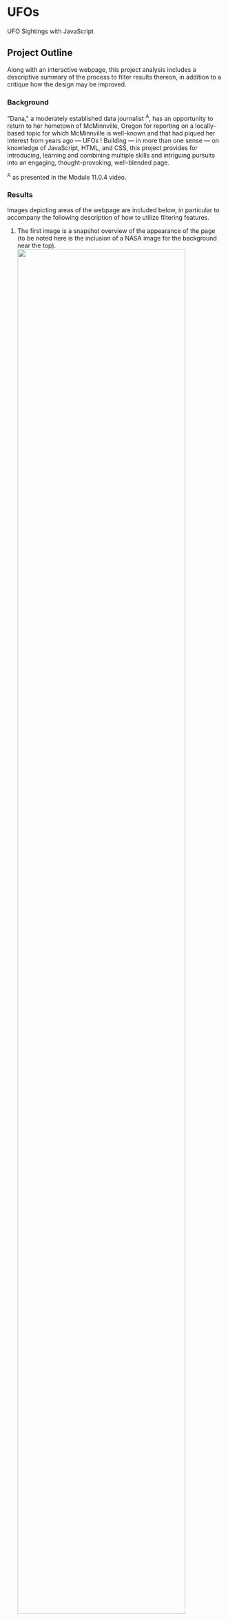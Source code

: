 # UFOs
UFO Sightings with JavaScript

## Project Outline
Along with an interactive webpage, this project analysis includes a descriptive summary of the process to filter results thereon, in addition to a critique how the design may be improved.

### Background
"Dana," a moderately established data journalist <sup>A</sup>, has an opportunity to return to her hometown of McMinnville, Oregon for reporting on a locally-based topic for which McMinnville is well-known and that had piqued her interest from years ago — UFOs !   Building — in more than one sense — on knowledge of JavaScript, HTML, and CSS, this project provides for introducing, learning and combining multiple skills and intriguing pursuits into an engaging, thought-provoking, well-blended page.

<sup>A</sup> as presented in the Module 11.0.4 video.

### Results
Images depicting areas of the webpage are included below, in particular to accompany the following description of how to utilize filtering features.

1. The first image is a snapshot overview of the appearance of the page (to be noted here is the inclusion of a NASA image for the background near the top).<br>
<img src="Resources/images/Overview_page_snapshot.png" width="90%"><br></br>
2. In the second image, of note is the "Filter Search" set of entry boxes along the left of the page. These correspond to the first five columns of data in the table, and accept inputs — *"placeholder" defaults are included for input-formatting guidance* — that will subsequently filter information appearing in the accompanying table to the right.<br>
<img src="Resources/images/Filter_overview_snapshot.png" width="85%"><br><br>
3. The *page may be scrolled* for reviewing more table results; data from over 100 sightings is included in the full set.<br/>
<img src="Resources/images/scrollPageOne.png" width="75%"><br>
<img src="Resources/images/scrollPageTwo.png" width="75%"><br><br>
4. For inputs, note that the "placeholder" defaults *do not* initially filter out any of the results, and also note any or all of the five filter boxes may be populated for filtering purposes. Text input into the boxes may also be erased with the backspace key to remove particular filters that were previously entered (using the "Enter" key on a keyboard — i.e., no mouse clicks for entry). For another note, the text is case-sensitive. Finally, note that the *"NavBar"* near the top left of the page that may be used (or also a browser refresh) to at-a-click reset the table to initial unfiltered status.<br>
< Filter State Code `wa` >:<br><img src="Resources/images/FilterState_wa.png" width="65%"><br><br>
< Filter State Code `WA` >:<br><img src="Resources/images/FilterState-WA.png" width="65%"><br><br>
< Filter State Code `or` >:<br><img src="Resources/images/FilterState_or.png" width="65%"><br><br>
< Filter State Code `or` and Date >:<br><img src="Resources/images/FilterState_or_and_Date.png" width="65%"><br><br>
< Filter State Code `or` and Date and Shape >:<br><img src="Resources/images/FilterState_or_and_Date_and_Shape.png" width="65%"><br><br>
< Remove State and Date Filters >:<br><img src="Resources/images/FilterShape_removeStateandDate.png" width="65%"><br><br>
< Refresh with *NavBar* click >:<br><img src="Resources/images/Refresh_NavBar-hilite.png" width="65%"><br><br>
5. The page components shift and resize to accommodate different shapes and sizes of browser windows.<br>
.<img src="Resources/images/Reshape-resize.png" width="30%">.<img src="Resources/images/Reshape-resize_two.png" width="30%">.<img src="Resources/images/Reshape-resize_two_plus.png" width="30%">.<br>
---

### Summary
While the page is well-designed and has several features added, particularly for filtering the sightings data displayed in the table, there are a number of drawbacks or missing customizations.<br>

- Breadth of Data<br>
    - When the page is resized to smaller sizes, it can be unwieldy to scroll through to view the displayed table, or to see the font if made to fit the smaller screen size.<br>
        - A way to ameliorate this difficulty is to put scroll bars along the edges of the table.<br><br>
- Case Sensitivity<br>
    - As noted in Results item (4) above, the input is case-sensitive, as well as requiring an exact match for the input box to the table data. Thus, neither partial matches nor range-matching is available in the current implementation of the webpage.
        - Any of these features could be recommended to be made available as a future improvement.<br><br>
< Country Code `ca` for Canada >   :   < city of `london` in Canada no match >   :   < needs `london (canada)` to be specified >
<img src="Resources/images/Canada_is_country_code_ca.png" width="30%">.<img src="Resources/images/No_partial_inputs.png" width="30%">.<img src="Resources/images/must_match_full_field_spelled_out.png" width="30%">
---

#### Project Tools
Software<br>
+–––––+
- Microsoft VSCode
- Google Chrome Browser, including Developer Tools
- D3.js JavaScript library
- HTML; CSS, Bootstrap CDN Stylesheet

#### Coding Notes
To be well-appreciated is the lack of software installation snafus (as had accompanied the prior module), as ubiquitous browser tools were utilized throughout this project.

- A storyboard for layout "blueprint" prior to coding was also used in the project, as also was done for prior module.
- The .html and .js files were coded in tandem, having several integrated elements between them.
- A standard directory structure was established for placing requisite necessary files.
- The data is included in a .js file in appropriate location in the directory structure, as is a .css stylesheet.
